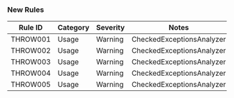 
### New Rules
Rule ID | Category | Severity | Notes
--------|----------|----------|--------------------
THROW001 | Usage   |  Warning   | CheckedExceptionsAnalyzer
THROW002 | Usage   |  Warning   | CheckedExceptionsAnalyzer
THROW003 | Usage   |  Warning   | CheckedExceptionsAnalyzer
THROW004 | Usage   |  Warning   | CheckedExceptionsAnalyzer
THROW005 | Usage   | Warning    | CheckedExceptionsAnalyzer
